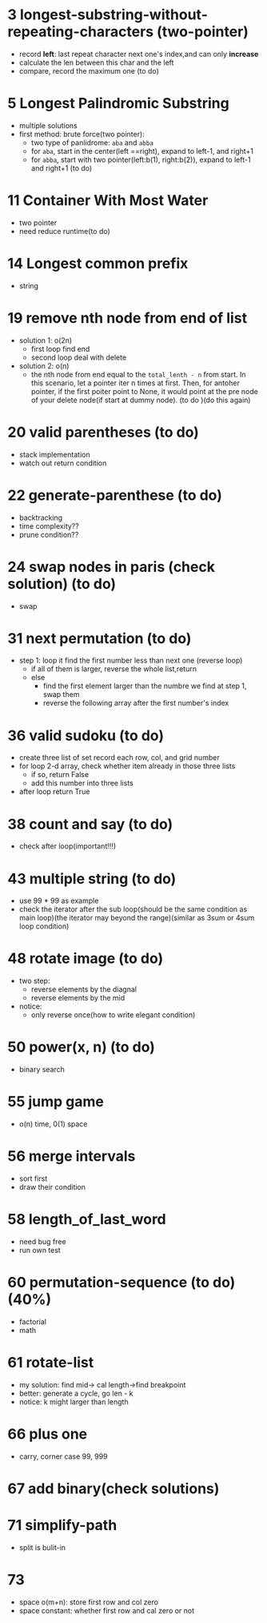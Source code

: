 # 3 longest-substring-without-repeating-characters (two-pointer)
- record **left**: last repeat character next one's index,and can only **increase**
- calculate the len between this char and the left
- compare, record the maximum one (to do)

# 5 Longest Palindromic Substring
- multiple solutions
- first method: brute force(two pointer): 
  - two type of panlidrome: `aba` and `abba`
  - for `aba`, start in the center(left ==right), expand to left-1, and right+1
  - for `abba`, start with two pointer(left:b(1), right:b(2)), expand to left-1 and right+1 (to do)

# 11 Container With Most Water
- two pointer
- need reduce runtime(to do)  

# 14 Longest common prefix
- string

# 19 remove nth node from end of list 
- solution 1: o(2n)
  - first loop find end 
  - second loop deal with delete
- solution 2: o(n)
  - the nth node from end equal to the `total_lenth - n` from start. In this scenario, let a pointer iter n times at first. Then, for antoher pointer, if the first poiter point to None, it would point at the pre node of your delete node(if start at dummy node). (to do )(do this again)
# 20 valid parentheses (to do)
- stack implementation
- watch out return condition
# 22 generate-parenthese (to do)
- backtracking
- time complexity??
- prune condition??
# 24 swap nodes in paris (check solution) (to do)
- swap
# 31 next permutation (to do)
- step 1: loop it find the first number less than next one (reverse loop)
  - if all of them is larger, reverse the whole list,return
  - else
    - find the first element larger than the numbre we find at step 1, swap them
    - reverse  the following array after the first number's index
# 36 valid sudoku (to do)
- create three list of set record each row, col, and grid number
- for loop 2-d array, check whether item already in those three lists
  - if so, return False
  - add this number into three lists
- after loop return True
# 38 count and say (to do)
- check after loop(important!!!)
# 43 multiple string (to do)
- use 99 * 99 as example
- check the iterator after the sub loop(should be the same condition as main loop)(the iterator may beyond the range)(similar as 3sum or 4sum loop condition)
# 48 rotate image  (to do)
- two step: 
  - reverse elements by the diagnal
  - reverse elements by the mid 
- notice:
  - only reverse once(how to write elegant condition)
# 50 power(x, n) (to do)
- binary search
# 55 jump game
- o(n) time, 0(1) space
# 56 merge intervals
- sort first
- draw their condition
# 58 length_of_last_word
- need bug free
- run own test
# 60 permutation-sequence (to do)(40%)
- factorial
- math
# 61 rotate-list 
- my solution: find mid-> cal length->find breakpoint
- better: generate a cycle, go len - k
- notice: k might larger than length
# 66 plus one
- carry, corner case 99, 999 
# 67 add binary(check solutions)
# 71 simplify-path
- split is bulit-in 
# 73
- space o(m+n): store first row and col zero
- space constant: whether first row and cal zero or not 
